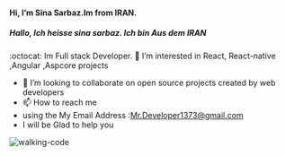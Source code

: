  #### Hi, I’m Sina Sarbaz.Im from IRAN.                   
##### Hallo, Ich heisse sina sarbaz. Ich bin Aus dem IRAN                    
:octocat:  Im Full stack Developer.
 👀 I’m interested in React, React-native ,Angular ,Aspcore projects
- 💞️ I’m looking to collaborate on open source projects created by web developers
- 📫 How to reach me 
- using the My Email Address :Mr.Developer1373@gmail.com
- I will be Glad to help you                        

![walking-code](https://user-images.githubusercontent.com/96867308/152635375-d4824b05-f470-44c8-a888-d0551b83cae7.gif)


